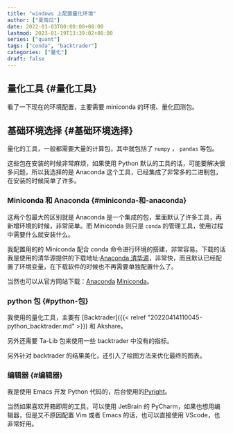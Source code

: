 ```yaml
---
title: "windows 上配置量化环境"
author: ["夏南瓜"]
date: 2022-03-03T00:00:00+08:00
lastmod: 2023-01-19T13:39:02+08:00
series: ["quant"]
tags: ["conda", "backtrader"]
categories: ["量化"]
draft: false
---
```


## 量化工具 {#量化工具}

看了一下现在的环境配置，主要需要 miniconda 的环境、量化回测包。


## 基础环境选择 {#基础环境选择}

量化的工具，一般都需要大量的计算包，其中就包括了 `numpy` ， `pandas` 等包。

这些包在安装的时候非常麻烦，如果使用 Python 默认的工具的话，可能要解决很多问题，所以我选择的是 Anaconda 这个工具，已经集成了非常多的二进制包，在安装的时候简单了许多。


### Miniconda 和 Anaconda {#miniconda-和-anaconda}

这两个包最大的区别就是 Anaconda 是一个集成的包，里面默认了许多工具，再新增环境的时候，非常简单。而 Miniconda 则只是 `conda` 的管理工具，使用过程中需要什么就安装什么。

我配置用的的 Miniconda 配合 conda 命令进行环境的搭建，非常容易。下载的话我是使用的清华源提供的下载地址:[Anaconda 清华源](https://mirrors.tuna.tsinghua.edu.cn/anaconda/)，非常快，而且默认已经配置了环境变量，在下载软件的时候也不再需要单独配置什么了。

当然也可以从官方网站下载：[Anaconda](https://www.anaconda.com/products/individual) [Miniconda](https://docs.conda.io/en/latest/miniconda.html)。


### python 包 {#python-包}

我使用的量化工具，主要有 [Backtrader]({{< relref "20220414110045-python_backtrader.md" >}}) 和 Akshare。

另外还需要 Ta-Lib 包来使用一些 backtrader 中没有的指标。

另外针对 backtrader 的结果美化，还引入了绘图方法来优化最终的图表。


### 编辑器 {#编辑器}

我是使用 Emacs 开发 Python 代码的，后台使用的[Pyright](https://github.com/Microsoft/pyright)。

当然如果喜欢开箱即用的工具，可以使用 JetBrain 的 PyCharm，如果也想用编辑器，但是又不原因配置 Vim 或者 Emacs 的话，也可以直接使用 VScode，也非常好用。
